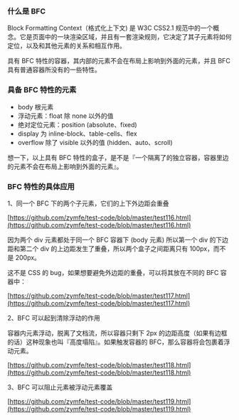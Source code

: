 ### 什么是 BFC

Block Formatting Context（格式化上下文) 是 W3C CSS2.1 规范中的一个概念。它是页面中的一块渲染区域，并且有一套渲染规则，它决定了其子元素将如何定位，以及和其他元素的关系和相互作用。

具有 BFC 特性的容器，其内部的元素不会在布局上影响到外面的元素，并且 BFC 具有普通容器所没有的一些特性。

### 具备 BFC 特性的元素

- body 根元素
- 浮动元素：float 除 none 以外的值
- 绝对定位元素：position (absolute、fixed)
- display 为 inline-block、table-cells、flex
- overflow 除了 visible 以外的值 (hidden、auto、scroll)

想一下，以上具有 BFC 特性的盒子，是不是『一个隔离了的独立容器，容器里边的元素不会在布局上影响到外面的元素』。

### BFC 特性的具体应用

1、同一个 BFC 下的两个子元素，它们的上下外边距会重叠

[https://github.com/zymfe/test-code/blob/master/test116.html](https://github.com/zymfe/test-code/blob/master/test116.html)

因为两个 div 元素都处于同一个 BFC 容器下 (body 元素) 所以第一个 div 的下边距和第二个 div 的上边距发生了重叠，所以两个盒子之间距离只有 100px，而不是 200px。

这不是 CSS 的 bug，如果想要避免外边距的重叠，可以将其放在不同的 BFC 容器中：

[https://github.com/zymfe/test-code/blob/master/test117.html](https://github.com/zymfe/test-code/blob/master/test117.html)

2、BFC 可以起到清除浮动的作用

容器内元素浮动，脱离了文档流，所以容器只剩下 2px 的边距高度（如果有边框的话）这种现象也叫『高度塌陷』。如果触发容器的 BFC，那么容器将会包裹着浮动元素。

[https://github.com/zymfe/test-code/blob/master/test118.html](https://github.com/zymfe/test-code/blob/master/test118.html)

3、BFC 可以阻止元素被浮动元素覆盖

[https://github.com/zymfe/test-code/blob/master/test119.html](https://github.com/zymfe/test-code/blob/master/test119.html)
